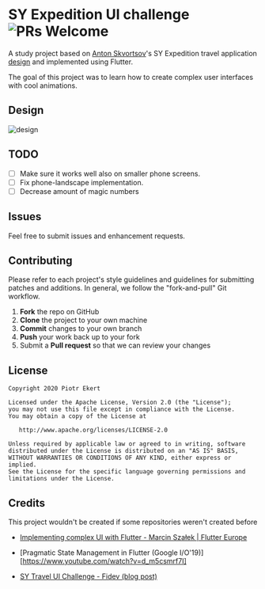 # SY Expedition UI challenge ![PRs Welcome](https://img.shields.io/badge/PRs-welcome-brightgreen.svg?style=flat-square)

A study project based on [Anton Skvortsov](https://dribbble.com/AntonSKV)'s SY Expedition travel application [design](https://dribbble.com/shots/3787326-SY-Expedition-travel-animation?_=1561358158209#) and implemented using Flutter.

The goal of this project was to learn how to create complex user interfaces with cool animations.

## Design
![design](https://user-images.githubusercontent.com/16286046/64514994-09339100-d2ec-11e9-9fde-2b48aa5c222b.gif)

## TODO
- [ ] Make sure it works well also on smaller phone screens.
- [ ] Fix phone-landscape implementation.
- [ ] Decrease amount of magic numbers

## Issues

Feel free to submit issues and enhancement requests.

## Contributing

Please refer to each project's style guidelines and guidelines for submitting patches and additions. In general, we follow the "fork-and-pull" Git workflow.

 1. **Fork** the repo on GitHub
 2. **Clone** the project to your own machine
 3. **Commit** changes to your own branch
 4. **Push** your work back up to your fork
 5. Submit a **Pull request** so that we can review your changes

## License

    Copyright 2020 Piotr Ekert

    Licensed under the Apache License, Version 2.0 (the "License");
    you may not use this file except in compliance with the License.
    You may obtain a copy of the License at

       http://www.apache.org/licenses/LICENSE-2.0

    Unless required by applicable law or agreed to in writing, software
    distributed under the License is distributed on an "AS IS" BASIS,
    WITHOUT WARRANTIES OR CONDITIONS OF ANY KIND, either express or implied.
    See the License for the specific language governing permissions and
    limitations under the License.

## Credits

This project wouldn't be created if some repositories weren't created before

- [Implementing complex UI with Flutter - Marcin Szałek | Flutter Europe](https://www.youtube.com/watch?v=FCyoHclCqc8)

- [Pragmatic State Management in Flutter (Google I/O'19)][https://www.youtube.com/watch?v=d_m5csmrf7I]

- [SY Travel UI Challenge - Fidev (blog post)](https://fidev.io/sy-animation/)

